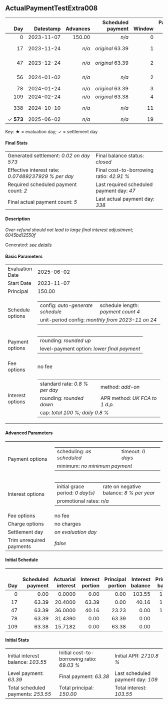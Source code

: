 <h2>ActualPaymentTestExtra008</h2>
<table>
    <thead style="vertical-align: bottom;">
        <th class="ci00" style="text-align: right;">Day</th>
        <th class="ci01" style="text-align: right;">Datestamp</th>
        <th class="ci02" style="text-align: right;">Advances</th>
        <th class="ci03" style="text-align: right;">Scheduled payment</th>
        <th class="ci04" style="text-align: right;">Window</th>
        <th class="ci05" style="text-align: right;">Payment due</th>
        <th class="ci06" style="text-align: right;">Actual payments</th>
        <th class="ci07" style="text-align: right;">Generated payment</th>
        <th class="ci08" style="text-align: right;">Net effect</th>
        <th class="ci09" style="text-align: right;">Payment status</th>
        <th class="ci10" style="text-align: right;">Balance status</th>
        <th class="ci11" style="text-align: right;">Actuarial interest</th>
        <th class="ci12" style="text-align: right;">New interest</th>
        <th class="ci13" style="text-align: right;">Interest portion</th>
        <th class="ci14" style="text-align: right;">Principal portion</th>
        <th class="ci15" style="text-align: right;">Interest balance</th>
        <th class="ci16" style="text-align: right;">Principal balance</th>
        <th class="ci17" style="text-align: right;">Settlement figure</th>
    </thead>
    <tr style="text-align: right;">
        <td class="ci00">0</td>
        <td class="ci01" style="white-space: nowrap;">2023-11-07</td>
        <td class="ci02">150.00</td>
        <td class="ci03" style="white-space: nowrap;"><i>n/a<i></td>
        <td class="ci04">0</td>
        <td class="ci05">0.00</td>
        <td class="ci06"><i>n/a</i></td>
        <td class="ci07"><i>n/a</i></td>
        <td class="ci08">0.00</td>
        <td class="ci09"><i>none&nbsp;scheduled</i></td>
        <td class="ci10">open</td>
        <td class="ci11">0.0000</td>
        <td class="ci12">0.0000</td>
        <td class="ci13">0.00</td>
        <td class="ci14">0.00</td>
        <td class="ci15">103.5500</td>
        <td class="ci16">150.00</td>
        <td class="ci17">150.00</td>
    </tr>
    <tr style="text-align: right;">
        <td class="ci00">17</td>
        <td class="ci01" style="white-space: nowrap;">2023-11-24</td>
        <td class="ci02"><i>n/a</i></td>
        <td class="ci03" style="white-space: nowrap;"><i>original</i> 63.39</td>
        <td class="ci04">1</td>
        <td class="ci05">63.39</td>
        <td class="ci06">0:&nbsp;<i>confirmed</i>&nbsp;70.20;&nbsp;17:&nbsp;6339<br/>47:&nbsp;681;&nbsp;<i>n/a</i></td>
        <td class="ci07"><i>n/a</i></td>
        <td class="ci08">70.20</td>
        <td class="ci09"><i>overpayment</i></td>
        <td class="ci10">open</td>
        <td class="ci11">20.4000</td>
        <td class="ci12">0.0000</td>
        <td class="ci13">70.20</td>
        <td class="ci14">0.00</td>
        <td class="ci15">33.3500</td>
        <td class="ci16">150.00</td>
        <td class="ci17">100.20</td>
    </tr>
    <tr style="text-align: right;">
        <td class="ci00">47</td>
        <td class="ci01" style="white-space: nowrap;">2023-12-24</td>
        <td class="ci02"><i>n/a</i></td>
        <td class="ci03" style="white-space: nowrap;"><i>original</i> 63.39</td>
        <td class="ci04">2</td>
        <td class="ci05">56.58</td>
        <td class="ci06">0:&nbsp;<i>confirmed</i>&nbsp;70.20;&nbsp;47:&nbsp;5658<br/>78:&nbsp;1362;&nbsp;<i>n/a</i></td>
        <td class="ci07"><i>n/a</i></td>
        <td class="ci08">70.20</td>
        <td class="ci09"><i>overpayment</i></td>
        <td class="ci10">open</td>
        <td class="ci11">36.0000</td>
        <td class="ci12">0.0000</td>
        <td class="ci13">33.35</td>
        <td class="ci14">36.85</td>
        <td class="ci15">0.0000</td>
        <td class="ci16">113.15</td>
        <td class="ci17">66.00</td>
    </tr>
    <tr style="text-align: right;">
        <td class="ci00">56</td>
        <td class="ci01" style="white-space: nowrap;">2024-01-02</td>
        <td class="ci02"><i>n/a</i></td>
        <td class="ci03" style="white-space: nowrap;"><i>n/a<i></td>
        <td class="ci04">2</td>
        <td class="ci05">0.00</td>
        <td class="ci06">0:&nbsp;<i>confirmed</i>&nbsp;76.80;&nbsp;78:&nbsp;4977<br/>109:&nbsp;2703;&nbsp;<i>n/a</i></td>
        <td class="ci07"><i>n/a</i></td>
        <td class="ci08">76.80</td>
        <td class="ci09"><i>extra&nbsp;payment</i></td>
        <td class="ci10">refund&nbsp;due</td>
        <td class="ci11">8.1468</td>
        <td class="ci12">-39.0032</td>
        <td class="ci13">-39.01</td>
        <td class="ci14">115.81</td>
        <td class="ci15">0.0000</td>
        <td class="ci16">-2.66</td>
        <td class="ci17">-2.66</td>
    </tr>
    <tr style="text-align: right;">
        <td class="ci00">78</td>
        <td class="ci01" style="white-space: nowrap;">2024-01-24</td>
        <td class="ci02"><i>n/a</i></td>
        <td class="ci03" style="white-space: nowrap;"><i>original</i> 63.39</td>
        <td class="ci04">3</td>
        <td class="ci05">0.00</td>
        <td class="ci06"><i>n/a</i></td>
        <td class="ci07"><i>n/a</i></td>
        <td class="ci08">0.00</td>
        <td class="ci09"><i>no&nbsp;longer&nbsp;required</i></td>
        <td class="ci10">refund&nbsp;due</td>
        <td class="ci11">-0.0128</td>
        <td class="ci12">-0.0128</td>
        <td class="ci13">0.00</td>
        <td class="ci14">0.00</td>
        <td class="ci15">-0.0128</td>
        <td class="ci16">-2.66</td>
        <td class="ci17">-2.67</td>
    </tr>
    <tr style="text-align: right;">
        <td class="ci00">109</td>
        <td class="ci01" style="white-space: nowrap;">2024-02-24</td>
        <td class="ci02"><i>n/a</i></td>
        <td class="ci03" style="white-space: nowrap;"><i>original</i> 63.38</td>
        <td class="ci04">4</td>
        <td class="ci05">0.00</td>
        <td class="ci06"><i>n/a</i></td>
        <td class="ci07"><i>n/a</i></td>
        <td class="ci08">0.00</td>
        <td class="ci09"><i>no&nbsp;longer&nbsp;required</i></td>
        <td class="ci10">refund&nbsp;due</td>
        <td class="ci11">-0.0181</td>
        <td class="ci12">-0.0181</td>
        <td class="ci13">0.00</td>
        <td class="ci14">0.00</td>
        <td class="ci15">-0.0309</td>
        <td class="ci16">-2.66</td>
        <td class="ci17">-2.69</td>
    </tr>
    <tr style="text-align: right;">
        <td class="ci00">338</td>
        <td class="ci01" style="white-space: nowrap;">2024-10-10</td>
        <td class="ci02"><i>n/a</i></td>
        <td class="ci03" style="white-space: nowrap;"><i>n/a<i></td>
        <td class="ci04">11</td>
        <td class="ci05">0.00</td>
        <td class="ci06">0:&nbsp;<i>confirmed</i>&nbsp;-2.82;&nbsp;109:&nbsp;-282;&nbsp;<i>n/a</i><br/>1:&nbsp;<i>confirmed</i>&nbsp;-0.03;&nbsp;109:&nbsp;-3;&nbsp;<i>n/a</i></td>
        <td class="ci07"><i>n/a</i></td>
        <td class="ci08">-2.85</td>
        <td class="ci09"><i>refunded</i></td>
        <td class="ci10">over-refunded</td>
        <td class="ci11">-0.1335</td>
        <td class="ci12">-0.1335</td>
        <td class="ci13">-0.17</td>
        <td class="ci14">-2.68</td>
        <td class="ci15">0.0000</td>
        <td class="ci16">0.02</td>
        <td class="ci17">0.00</td>
    </tr>
    <tr style="text-align: right;">
        <td class="ci00">&#x2713;&nbsp;<b>573</b></td>
        <td class="ci01" style="white-space: nowrap;">2025-06-02</td>
        <td class="ci02"><i>n/a</i></td>
        <td class="ci03" style="white-space: nowrap;"><i>n/a<i></td>
        <td class="ci04">19</td>
        <td class="ci05">0.00</td>
        <td class="ci06"><i>n/a</i></td>
        <td class="ci07">0.02</td>
        <td class="ci08">0.02</td>
        <td class="ci09"><i>generated</i></td>
        <td class="ci10">closed</td>
        <td class="ci11">0.0000</td>
        <td class="ci12">0.0000</td>
        <td class="ci13">0.00</td>
        <td class="ci14">0.02</td>
        <td class="ci15">0.0000</td>
        <td class="ci16">0.00</td>
        <td class="ci17">0.00</td>
    </tr>
</table><p>Key: &#x2605; = evaluation day; &#x2713; = settlement day</p>
<h4>Final Stats</h4>
<table>
    <tr>
        <td>Generated settlement: <i>0.02 on day 573</i></td>
        <td>Final balance status: <i>closed</i></td>
    </tr>
    <tr>
        <td>Effective interest rate: <i>0.07489237929 % per day</i></td>
        <td>Final cost-to-borrowing ratio: <i>42.91 %</i></td>
    </tr>
    <tr>
        <td>Required scheduled payment count: <i>2</i></td>
        <td>Last required scheduled payment day: <i>47</i></td>
    </tr>
    <tr>
        <td>Final actual payment count: <i>5</i></td>
        <td>Last actual payment day: <i>338</i></td>
    </tr>
</table>

<h4>Description</h4>
<p><i>Over-refund should not lead to large final interest adjustment; 6045bd12550f</i></p>
<p>Generated: <i><a href="../GeneratedDate.html">see details</a></i></p>
<h4>Basic Parameters</h4>
<table>
    <tr>
        <td>Evaluation Date</td>
        <td>2025-06-02</td>
    </tr>
    <tr>
        <td>Start Date</td>
        <td>2023-11-07</td>
    </tr>
    <tr>
        <td>Principal</td>
        <td>150.00</td>
    </tr>
    <tr>
        <td>Schedule options</td>
        <td>
            <table>
                <tr>
                    <td>config: <i>auto-generate schedule</i></td>
                    <td>schedule length: <i><i>payment count</i> 4</i></td>
                </tr>
                <tr>
                    <td colspan="2" style="white-space: nowrap;">unit-period config: <i>monthly from 2023-11 on 24</i></td>
                </tr>
            </table>
        </td>
    </tr>
    <tr>
        <td>Payment options</td>
        <td>
            <table>
                <tr>
                    <td>rounding: <i>rounded up</i></td>
                </tr>
                <tr>
                    <td>level-payment option: <i>lower&nbsp;final&nbsp;payment</i></td>
                </tr>
            </table>
        </td>
    </tr>
    <tr>
        <td>Fee options</td>
        <td>no fee
        </td>
    </tr>
    <tr>
        <td>Interest options</td>
        <td>
            <table>
                <tr>
                    <td>standard rate: <i>0.8 % per day</i></td>
                    <td>method: <i>add-on</i></td>
                </tr>
                <tr>
                    <td>rounding: <i>rounded down</i></td>
                    <td>APR method: <i>UK FCA to 1 d.p.</i></td>
                </tr>
                <tr>
                    <td colspan="2">cap: <i>total 100 %; daily 0.8 %</td>
                </tr>
            </table>
        </td>
    </tr>
</table>
<h4>Advanced Parameters</h4>
<table>
    <tr>
        <td>Payment options</td>
        <td>
                <table>
                    <tr>
                        <td>scheduling: <i>as scheduled</i></td>
                        <td>timeout: <i>0 days</i></td>
                    </tr>
                    <tr>
                        <td colspan="2">minimum: <i>no&nbsp;minimum&nbsp;payment</i></td>
                    </tr>
                </table>
        </td>
    </tr>
    <tr>
        <td>Interest options</td>
        <td>
            <table>
                <tr>
                    <td>initial grace period: <i>0 day(s)</i></td>
                    <td>rate on negative balance: <i>8 % per year</i></td>
                </tr>
                <tr>
                    <td colspan="2">promotional rates: <i><i>n/a</i></i></td>
                </tr>
            </table>
        </td>
    </tr>
    <tr>
        <td>Fee options</td>
        <td>no fee
        </td>
    </tr>
    <tr>
        <td>Charge options</td>
        <td>no charges
        </td>
    </tr>
    <tr>
        <td>Settlement day</td><td><i><i>on evaluation day</i></i></td>
    </tr>
    <tr>
        <td>Trim unrequired payments</td><td><i>false</i></td>
    </tr>
</table><h4>Initial Schedule</h4>
<table>
    <thead style="vertical-align: bottom;">
        <th style="text-align: right;">Day</th>
        <th style="text-align: right;">Scheduled payment</th>
        <th style="text-align: right;">Actuarial interest</th>
        <th style="text-align: right;">Interest portion</th>
        <th style="text-align: right;">Principal portion</th>
        <th style="text-align: right;">Interest balance</th>
        <th style="text-align: right;">Principal balance</th>
        <th style="text-align: right;">Total actuarial interest</th>
        <th style="text-align: right;">Total interest</th>
        <th style="text-align: right;">Total principal</th>
    </thead>
    <tr style="text-align: right;">
        <td class="ci00">0</td>
        <td class="ci01" style="white-space: nowrap;">0.00</td>
        <td class="ci02">0.0000</td>
        <td class="ci03">0.00</td>
        <td class="ci04">0.00</td>
        <td class="ci05">103.55</td>
        <td class="ci06">150.00</td>
        <td class="ci07">0.0000</td>
        <td class="ci08">0.00</td>
        <td class="ci09">0.00</td>
    </tr>
    <tr style="text-align: right;">
        <td class="ci00">17</td>
        <td class="ci01" style="white-space: nowrap;">63.39</td>
        <td class="ci02">20.4000</td>
        <td class="ci03">63.39</td>
        <td class="ci04">0.00</td>
        <td class="ci05">40.16</td>
        <td class="ci06">150.00</td>
        <td class="ci07">20.4000</td>
        <td class="ci08">63.39</td>
        <td class="ci09">0.00</td>
    </tr>
    <tr style="text-align: right;">
        <td class="ci00">47</td>
        <td class="ci01" style="white-space: nowrap;">63.39</td>
        <td class="ci02">36.0000</td>
        <td class="ci03">40.16</td>
        <td class="ci04">23.23</td>
        <td class="ci05">0.00</td>
        <td class="ci06">126.77</td>
        <td class="ci07">56.4000</td>
        <td class="ci08">103.55</td>
        <td class="ci09">23.23</td>
    </tr>
    <tr style="text-align: right;">
        <td class="ci00">78</td>
        <td class="ci01" style="white-space: nowrap;">63.39</td>
        <td class="ci02">31.4390</td>
        <td class="ci03">0.00</td>
        <td class="ci04">63.39</td>
        <td class="ci05">0.00</td>
        <td class="ci06">63.38</td>
        <td class="ci07">87.8390</td>
        <td class="ci08">103.55</td>
        <td class="ci09">86.62</td>
    </tr>
    <tr style="text-align: right;">
        <td class="ci00">109</td>
        <td class="ci01" style="white-space: nowrap;">63.38</td>
        <td class="ci02">15.7182</td>
        <td class="ci03">0.00</td>
        <td class="ci04">63.38</td>
        <td class="ci05">0.00</td>
        <td class="ci06">0.00</td>
        <td class="ci07">103.5572</td>
        <td class="ci08">103.55</td>
        <td class="ci09">150.00</td>
    </tr>
</table>
<h4>Initial Stats</h4>
<table>
    <tr>
        <td>Initial interest balance: <i>103.55</i></td>
        <td>Initial cost-to-borrowing ratio: <i>69.03 %</i></td>
        <td>Initial APR: <i>2710.8 %</i></td>
    </tr>
    <tr>
        <td>Level payment: <i>63.39</i></td>
        <td>Final payment: <i>63.38</i></td>
        <td>Last scheduled payment day: <i>109</i></td>
    </tr>
    <tr>
        <td>Total scheduled payments: <i>253.55</i></td>
        <td>Total principal: <i>150.00</i></td>
        <td>Total interest: <i>103.55</i></td>
    </tr>
</table>